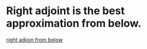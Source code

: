 # Right adjoint is the best approximation from below.
[right adjoin from below](https://forum.azimuthproject.org/discussion/1901/lecture-6-chapter-1-computing-adjoints/p1)
